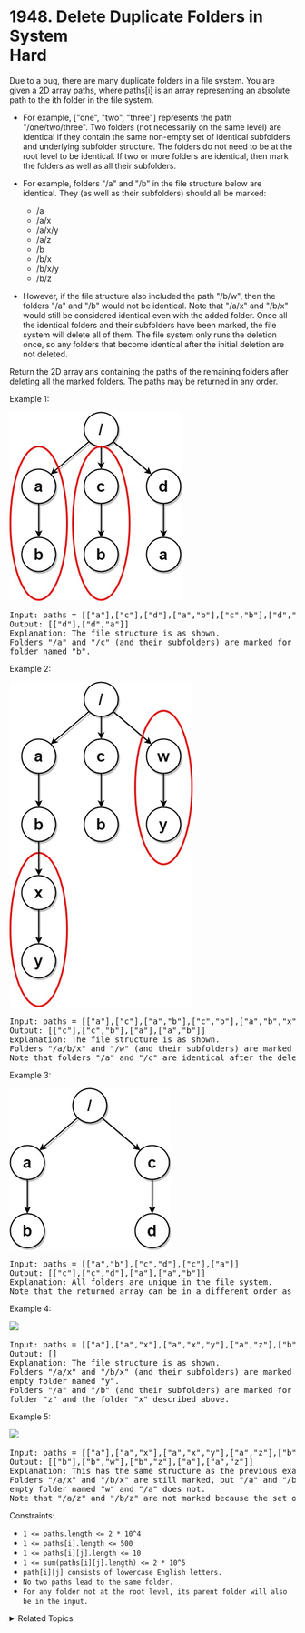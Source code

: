 # 1948. Delete Duplicate Folders in System<br> Hard 

Due to a bug, there are many duplicate folders in a file system. You are given a 2D array paths, where paths[i] is an array representing an absolute path to the ith folder in the file system.

- For example, ["one", "two", "three"] represents the path "/one/two/three".
Two folders (not necessarily on the same level) are identical if they contain the same non-empty set of identical subfolders and underlying subfolder structure. The folders do not need to be at the root level to be identical. If two or more folders are identical, then mark the folders as well as all their subfolders.

- For example, folders "/a" and "/b" in the file structure below are identical. They (as well as their subfolders) should all be marked:
	- /a
	- /a/x
	- /a/x/y
	- /a/z
	- /b
	- /b/x
	- /b/x/y
	- /b/z
- However, if the file structure also included the path "/b/w", then the folders "/a" and "/b" would not be identical. Note that "/a/x" and "/b/x" would still be considered identical even with the added folder.
Once all the identical folders and their subfolders have been marked, the file system will delete all of them. The file system only runs the deletion once, so any folders that become identical after the initial deletion are not deleted.

Return the 2D array ans containing the paths of the remaining folders after deleting all the marked folders. The paths may be returned in any order.

Example 1:

![](assets/lc-dupfolder1.jpg)

<pre>
Input: paths = [["a"],["c"],["d"],["a","b"],["c","b"],["d","a"]]
Output: [["d"],["d","a"]]
Explanation: The file structure is as shown.
Folders "/a" and "/c" (and their subfolders) are marked for deletion because they both contain an empty
folder named "b".
</pre>

Example 2:

![](assets/lc-dupfolder2.jpg)

<pre>
Input: paths = [["a"],["c"],["a","b"],["c","b"],["a","b","x"],["a","b","x","y"],["w"],["w","y"]]
Output: [["c"],["c","b"],["a"],["a","b"]]
Explanation: The file structure is as shown. 
Folders "/a/b/x" and "/w" (and their subfolders) are marked for deletion because they both contain an empty folder named "y".
Note that folders "/a" and "/c" are identical after the deletion, but they are not deleted because they were not marked beforehand.
</pre>

Example 3:

![](assets/lc-dupfolder3.jpg)

<pre>
Input: paths = [["a","b"],["c","d"],["c"],["a"]]
Output: [["c"],["c","d"],["a"],["a","b"]]
Explanation: All folders are unique in the file system.
Note that the returned array can be in a different order as the order does not matter.
</pre>

Example 4:

![](assets/lc-dupfolder4.jpg)

<pre>
Input: paths = [["a"],["a","x"],["a","x","y"],["a","z"],["b"],["b","x"],["b","x","y"],["b","z"]]
Output: []
Explanation: The file structure is as shown.
Folders "/a/x" and "/b/x" (and their subfolders) are marked for deletion because they both contain an
empty folder named "y".
Folders "/a" and "/b" (and their subfolders) are marked for deletion because they both contain an empty
folder "z" and the folder "x" described above.
</pre>

Example 5:

![](assets/lc-dupfolder5.jpg)

<pre>
Input: paths = [["a"],["a","x"],["a","x","y"],["a","z"],["b"],["b","x"],["b","x","y"],["b","z"],["b","w"]]
Output: [["b"],["b","w"],["b","z"],["a"],["a","z"]]
Explanation: This has the same structure as the previous example, except with the added "/b/w".
Folders "/a/x" and "/b/x" are still marked, but "/a" and "/b" are no longer marked because "/b" has the
empty folder named "w" and "/a" does not.
Note that "/a/z" and "/b/z" are not marked because the set of identical subfolders must be non-empty, but these folders are empty.
</pre>

Constraints:

- `1 <= paths.length <= 2 * 10^4`
- `1 <= paths[i].length <= 500`
- `1 <= paths[i][j].length <= 10`
- `1 <= sum(paths[i][j].length) <= 2 * 10^5`
- `path[i][j] consists of lowercase English letters.`
- `No two paths lead to the same folder.`
- `For any folder not at the root level, its parent folder will also be in the input.`

<details>

<summary> Related Topics </summary>

-   `Tree`

</details>
